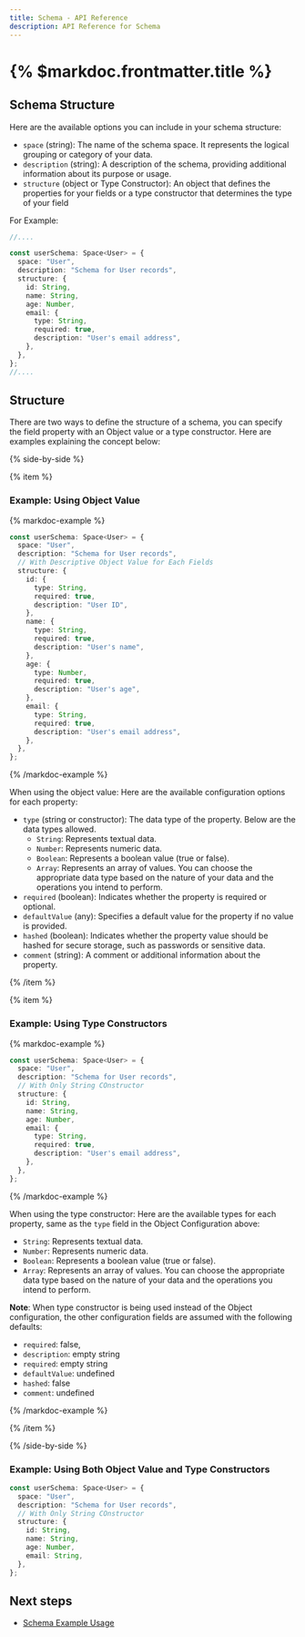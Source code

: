 ```yaml
---
title: Schema - API Reference
description: API Reference for Schema
---
```


# {% $markdoc.frontmatter.title %}

## Schema Structure
Here are the available options you can include in your schema structure:

- `space` (string): The name of the schema space. It represents the logical grouping or category of your data.
- `description` (string): A description of the schema, providing additional information about its purpose or usage.
- `structure` (object or Type Constructor): An object that defines the properties for your fields or a type constructor that determines the type of your field

For Example:

```ts
//....

const userSchema: Space<User> = {
  space: "User",
  description: "Schema for User records",
  structure: {
    id: String,
    name: String,
    age: Number,
    email: {
      type: String,
      required: true,
      description: "User's email address",
    },
  },
};
//....

```

## Structure

There are two ways to define the structure of a schema, you can specify the field property with an Object value or a type constructor. Here are examples explaining the concept below:

{% side-by-side %}

{% item %}

### Example: Using Object Value

{% markdoc-example %}

```ts
const userSchema: Space<User> = {
  space: "User",
  description: "Schema for User records",
  // With Descriptive Object Value for Each Fields
  structure: {
    id: {
      type: String,
      required: true,
      description: "User ID",
    },
    name: {
      type: String,
      required: true,
      description: "User's name",
    },
    age: {
      type: Number,
      required: true,
      description: "User's age",
    },
    email: {
      type: String,
      required: true,
      description: "User's email address",
    },
  },
};
```

{% /markdoc-example %}

When using the object value: Here are the available configuration options for each property:

- `type` (string or constructor): The data type of the property. Below are the data types allowed.
    - `String`: Represents textual data.
    - `Number`: Represents numeric data.
    - `Boolean`: Represents a boolean value (true or false).
    - `Array`: Represents an array of values. You can choose the appropriate data type based on the nature of your data and the operations you intend to perform.
- `required` (boolean): Indicates whether the property is required or optional.
- `defaultValue` (any): Specifies a default value for the property if no value is provided.
- `hashed` (boolean): Indicates whether the property value should be hashed for secure storage, such as passwords or sensitive data.
- `comment` (string): A comment or additional information about the property.

{% /item %}

{% item %}

### Example: Using Type Constructors

{% markdoc-example %}

```ts
const userSchema: Space<User> = {
  space: "User",
  description: "Schema for User records",
  // With Only String COnstructor
  structure: {
    id: String,
    name: String,
    age: Number,
    email: {
      type: String,
      required: true,
      description: "User's email address",
    },
  },
};
```

{% /markdoc-example %}


When using the type constructor: Here are the available types for each property, same as the `type` field in the Object Configuration above:
- `String`: Represents textual data.
- `Number`: Represents numeric data.
- `Boolean`: Represents a boolean value (true or false).
- `Array`: Represents an array of values. You can choose the appropriate data type based on the nature of your data and the operations you intend to perform.

**Note**: When type constructor is being used instead of the Object configuration, the other configuration fields are assumed with the following defaults:
- `required`: false,
-  `description`: empty string
-  `required`: empty string
-  `defaultValue`: undefined
- `hashed`: false
- `comment`: undefined


{% /markdoc-example %}

{% /item %}

{% /side-by-side %}


### Example: Using Both Object Value and Type Constructors


```ts
const userSchema: Space<User> = {
  space: "User",
  description: "Schema for User records",
  // With Only String COnstructor
  structure: {
    id: String,
    name: String,
    age: Number,
    email: String,
  },
};
```

## Next steps

- [Schema Example Usage](/schema/example-usage)
